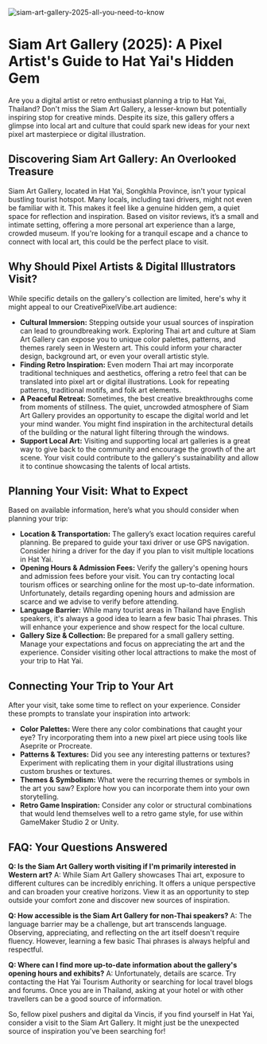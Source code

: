 ![siam-art-gallery-2025-all-you-need-to-know](https://images.pexels.com/photos/33290748/pexels-photo-33290748.jpeg?auto=compress&cs=tinysrgb&fit=crop&h=627&w=1200)

# Siam Art Gallery (2025): A Pixel Artist's Guide to Hat Yai's Hidden Gem

Are you a digital artist or retro enthusiast planning a trip to Hat Yai, Thailand? Don't miss the Siam Art Gallery, a lesser-known but potentially inspiring stop for creative minds. Despite its size, this gallery offers a glimpse into local art and culture that could spark new ideas for your next pixel art masterpiece or digital illustration.

## Discovering Siam Art Gallery: An Overlooked Treasure

Siam Art Gallery, located in Hat Yai, Songkhla Province, isn't your typical bustling tourist hotspot. Many locals, including taxi drivers, might not even be familiar with it. This makes it feel like a genuine hidden gem, a quiet space for reflection and inspiration. Based on visitor reviews, it’s a small and intimate setting, offering a more personal art experience than a large, crowded museum. If you're looking for a tranquil escape and a chance to connect with local art, this could be the perfect place to visit.

## Why Should Pixel Artists & Digital Illustrators Visit?

While specific details on the gallery's collection are limited, here's why it might appeal to our CreativePixelVibe.art audience:

*   **Cultural Immersion:** Stepping outside your usual sources of inspiration can lead to groundbreaking work. Exploring Thai art and culture at Siam Art Gallery can expose you to unique color palettes, patterns, and themes rarely seen in Western art. This could inform your character design, background art, or even your overall artistic style.
*   **Finding Retro Inspiration:** Even modern Thai art may incorporate traditional techniques and aesthetics, offering a retro feel that can be translated into pixel art or digital illustrations. Look for repeating patterns, traditional motifs, and folk art elements.
*   **A Peaceful Retreat:** Sometimes, the best creative breakthroughs come from moments of stillness. The quiet, uncrowded atmosphere of Siam Art Gallery provides an opportunity to escape the digital world and let your mind wander. You might find inspiration in the architectural details of the building or the natural light filtering through the windows.
*   **Support Local Art:** Visiting and supporting local art galleries is a great way to give back to the community and encourage the growth of the art scene. Your visit could contribute to the gallery's sustainability and allow it to continue showcasing the talents of local artists.

## Planning Your Visit: What to Expect

Based on available information, here’s what you should consider when planning your trip:

*   **Location & Transportation:** The gallery’s exact location requires careful planning. Be prepared to guide your taxi driver or use GPS navigation. Consider hiring a driver for the day if you plan to visit multiple locations in Hat Yai.
*   **Opening Hours & Admission Fees:** Verify the gallery's opening hours and admission fees before your visit. You can try contacting local tourism offices or searching online for the most up-to-date information. Unfortunately, details regarding opening hours and admission are scarce and we advise to verify before attending. 
*   **Language Barrier:** While many tourist areas in Thailand have English speakers, it's always a good idea to learn a few basic Thai phrases. This will enhance your experience and show respect for the local culture.
*   **Gallery Size & Collection:** Be prepared for a small gallery setting. Manage your expectations and focus on appreciating the art and the experience. Consider visiting other local attractions to make the most of your trip to Hat Yai.

## Connecting Your Trip to Your Art

After your visit, take some time to reflect on your experience. Consider these prompts to translate your inspiration into artwork:

*   **Color Palettes:** Were there any color combinations that caught your eye? Try incorporating them into a new pixel art piece using tools like Aseprite or Procreate.
*   **Patterns & Textures:** Did you see any interesting patterns or textures? Experiment with replicating them in your digital illustrations using custom brushes or textures.
*   **Themes & Symbolism:** What were the recurring themes or symbols in the art you saw? Explore how you can incorporate them into your own storytelling.
*   **Retro Game Inspiration:** Consider any color or structural combinations that would lend themselves well to a retro game style, for use within GameMaker Studio 2 or Unity.

## FAQ: Your Questions Answered

**Q: Is the Siam Art Gallery worth visiting if I'm primarily interested in Western art?**
A: While Siam Art Gallery showcases Thai art, exposure to different cultures can be incredibly enriching. It offers a unique perspective and can broaden your creative horizons. View it as an opportunity to step outside your comfort zone and discover new sources of inspiration.

**Q: How accessible is the Siam Art Gallery for non-Thai speakers?**
A: The language barrier may be a challenge, but art transcends language. Observing, appreciating, and reflecting on the art itself doesn't require fluency. However, learning a few basic Thai phrases is always helpful and respectful.

**Q: Where can I find more up-to-date information about the gallery's opening hours and exhibits?**
A: Unfortunately, details are scarce. Try contacting the Hat Yai Tourism Authority or searching for local travel blogs and forums. Once you are in Thailand, asking at your hotel or with other travellers can be a good source of information.

So, fellow pixel pushers and digital da Vincis, if you find yourself in Hat Yai, consider a visit to the Siam Art Gallery. It might just be the unexpected source of inspiration you've been searching for!